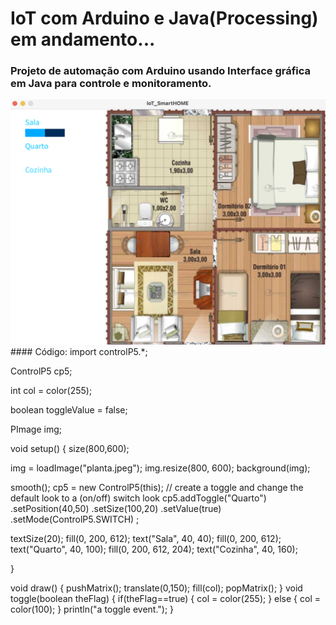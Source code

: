 # IoT com Arduino e Java(Processing) em andamento...
### Projeto de automação com Arduino usando Interface gráfica em Java para controle e monitoramento. 
<img src="tela1.png"/>
#### Código:
import controlP5.*;

ControlP5 cp5;

int col = color(255);

boolean toggleValue = false;

PImage img;


void setup() {
  size(800,600);
  
  img = loadImage("planta.jpeg");
  img.resize(800, 600);
  background(img);
  

  
  smooth();
  cp5 = new ControlP5(this);
  // create a toggle and change the default look to a (on/off) switch look
  cp5.addToggle("Quarto")
     .setPosition(40,50)
     .setSize(100,20)
     .setValue(true)
     .setMode(ControlP5.SWITCH)
     ;
     
textSize(20);
fill(0, 200, 612);
text("Sala", 40, 40); 
fill(0, 200, 612);
text("Quarto", 40, 100);
fill(0, 200, 612, 204);
text("Cozinha", 40, 160);
     
}
  

void draw() {
  pushMatrix();
  translate(0,150);
  fill(col);
  popMatrix();
}
void toggle(boolean theFlag) {
  if(theFlag==true) {
    col = color(255);
  } else {
    col = color(100);
  }
  println("a toggle event.");
}
